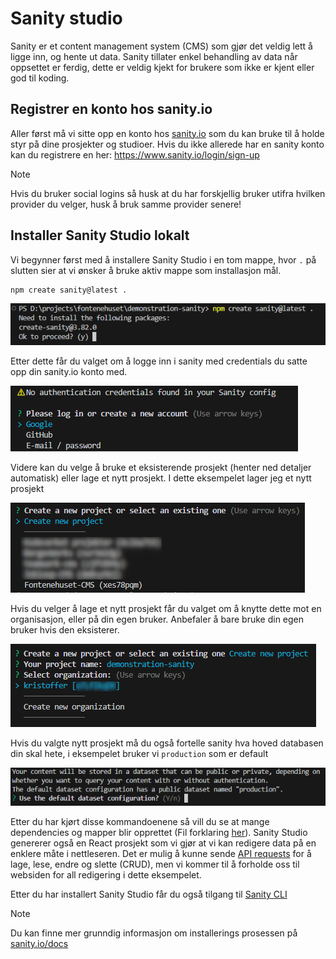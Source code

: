 # Sanity studio
Sanity er et content management system (CMS) som gjør det veldig lett å ligge inn, og hente ut data. Sanity tillater enkel behandling av data når oppsettet er ferdig, dette er veldig kjekt for brukere som ikke er kjent eller god til koding.

## Registrer en konto hos sanity.io
Aller først må vi sitte opp en konto hos [sanity.io](https://www.sanity.io) som du kan bruke til å holde styr på dine prosjekter og studioer. Hvis du ikke allerede har en sanity konto kan du registrere en her: https://www.sanity.io/login/sign-up

> [!NOTE]
> Hvis du bruker social logins så husk at du har forskjellig bruker utifra hvilken provider du velger, husk å bruk samme provider senere!

## Installer Sanity Studio lokalt
Vi begynner først med å installere Sanity Studio i en tom mappe, hvor `.` på slutten sier at vi ønsker å bruke aktiv mappe som installasjon mål.
```console
npm create sanity@latest .
```

![alt text](docs/sanity-install.png)

Etter dette får du valget om å logge inn i sanity med credentials du satte opp din sanity.io konto med.

![alt text](docs/sanity-login-provider.png)

Videre kan du velge å bruke et eksisterende prosjekt (henter ned detaljer automatisk) eller lage et nytt prosjekt. I dette eksempelet lager jeg et nytt prosjekt

![alt text](docs/sanity-project-create.png)

Hvis du velger å lage et nytt prosjekt får du valget om å knytte dette mot en organisasjon, eller på din egen bruker. Anbefaler å bare bruke din egen bruker hvis den eksisterer.

![alt text](docs/sanity-project-organisation.png)

Hvis du valgte nytt prosjekt må du også fortelle sanity hva hoved databasen din skal hete, i eksempelet bruker vi `production` som er default

![alt text](docs/sanity-project-dataset.png)



Etter du har kjørt disse kommandoenene så vill du se at mange dependencies og mapper blir opprettet (Fil forklaring [her](https://www.sanity.io/docs/project-structure)). Sanity Studio genererer også en React prosjekt som vi gjør at vi kan redigere data på en enklere måte i nettleseren.
Det er mulig å kunne sende [API requests](https://www.sanity.io/docs/http-api) for å lage, lese, endre og slette (CRUD), men vi kommer til å forholde oss til websiden for all redigering i dette eksempelet.

Etter du har installert Sanity Studio får du også tilgang til [Sanity CLI](https://www.sanity.io/docs/cli)

> [!NOTE]
> Du kan finne mer grunndig informasjon om installerings prosessen på [sanity.io/docs](https://www.sanity.io/docs/installation)